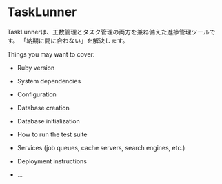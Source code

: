 TaskLunner
====
TaskLunnerは、工数管理とタスク管理の両方を兼ね備えた進捗管理ツールです。
「納期に間に合わない」を解決します。

Things you may want to cover:

* Ruby version

* System dependencies

* Configuration

* Database creation

* Database initialization

* How to run the test suite

* Services (job queues, cache servers, search engines, etc.)

* Deployment instructions

* ...
